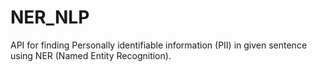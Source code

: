 # NER_NLP
API for finding Personally identifiable information (PII) in given sentence using NER (Named Entity Recognition).
